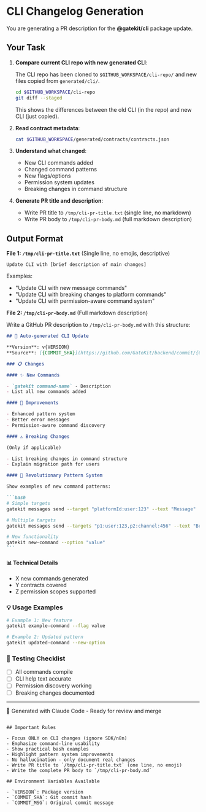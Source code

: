 # CLI Changelog Generation

You are generating a PR description for the **@gatekit/cli** package update.

## Your Task

1. **Compare current CLI repo with new generated CLI**:

   The CLI repo has been cloned to `$GITHUB_WORKSPACE/cli-repo/` and new files copied from `generated/cli/`.

   ```bash
   cd $GITHUB_WORKSPACE/cli-repo
   git diff --staged
   ```

   This shows the differences between the old CLI (in the repo) and new CLI (just copied).

2. **Read contract metadata**:

   ```bash
   cat $GITHUB_WORKSPACE/generated/contracts/contracts.json
   ```

3. **Understand what changed**:
   - New CLI commands added
   - Changed command patterns
   - New flags/options
   - Permission system updates
   - Breaking changes in command structure

4. **Generate PR title and description**:
   - Write PR title to `/tmp/cli-pr-title.txt` (single line, no markdown)
   - Write PR body to `/tmp/cli-pr-body.md` (full markdown description)

## Output Format

**File 1: `/tmp/cli-pr-title.txt`** (Single line, no emojis, descriptive)

```
Update CLI with [brief description of main changes]
```

Examples:

- "Update CLI with new message commands"
- "Update CLI with breaking changes to platform commands"
- "Update CLI with permission-aware command system"

**File 2: `/tmp/cli-pr-body.md`** (Full markdown description)

Write a GitHub PR description to `/tmp/cli-pr-body.md` with this structure:

````markdown
## 🚀 Auto-generated CLI Update

**Version**: v{VERSION}
**Source**: [{COMMIT_SHA}](https://github.com/GateKit/backend/commit/{COMMIT_SHA})

### 📋 Changes

#### ✨ New Commands

- `gatekit command-name` - Description
- List all new commands added

#### 🔧 Improvements

- Enhanced pattern system
- Better error messages
- Permission-aware command discovery

#### ⚠️ Breaking Changes

(Only if applicable)

- List breaking changes in command structure
- Explain migration path for users

#### 🎯 Revolutionary Pattern System

Show examples of new command patterns:

```bash
# Simple targets
gatekit messages send --target "platformId:user:123" --text "Message"

# Multiple targets
gatekit messages send --targets "p1:user:123,p2:channel:456" --text "Broadcast"

# New functionality
gatekit new-command --option "value"
```
````

#### 📊 Technical Details

- X new commands generated
- Y contracts covered
- Z permission scopes supported

### 💡 Usage Examples

```bash
# Example 1: New feature
gatekit example-command --flag value

# Example 2: Updated pattern
gatekit updated-command --new-option
```

### 🎯 Testing Checklist

- [ ] All commands compile
- [ ] CLI help text accurate
- [ ] Permission discovery working
- [ ] Breaking changes documented

---

🤖 Generated with Claude Code - Ready for review and merge

```

## Important Rules

- Focus ONLY on CLI changes (ignore SDK/n8n)
- Emphasize command-line usability
- Show practical bash examples
- Highlight pattern system improvements
- No hallucination - only document real changes
- Write PR title to `/tmp/cli-pr-title.txt` (one line, no emoji)
- Write the complete PR body to `/tmp/cli-pr-body.md`

## Environment Variables Available

- `VERSION`: Package version
- `COMMIT_SHA`: Git commit hash
- `COMMIT_MSG`: Original commit message
```
